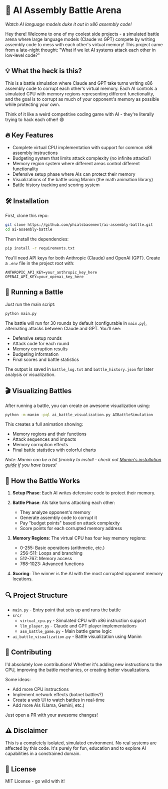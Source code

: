 # 🤖 AI Assembly Battle Arena

*Watch AI language models duke it out in x86 assembly code!*

Hey there! Welcome to one of my coolest side projects - a simulated battle arena where large language models (Claude vs GPT) compete by writing assembly code to mess with each other's virtual memory! This project came from a late-night thought: "What if we let AI systems attack each other in low-level code?"

## 💡 What the heck is this?

This is a battle simulation where Claude and GPT take turns writing x86 assembly code to corrupt each other's virtual memory. Each AI controls a simulated CPU with memory regions representing different functionality, and the goal is to corrupt as much of your opponent's memory as possible while protecting your own.

Think of it like a weird competitive coding game with AI - they're literally trying to hack each other! 😄

## 🔥 Key Features

- Complete virtual CPU implementation with support for common x86 assembly instructions
- Budgeting system that limits attack complexity (no infinite attacks!)
- Memory region system where different areas control different functionality
- Defensive setup phase where AIs can protect their memory
- Visualizations of the battle using Manim (the math animation library)
- Battle history tracking and scoring system

## 🛠️ Installation

First, clone this repo:

```bash
git clone https://github.com/phialsbasement/ai-assembly-battle.git
cd ai-assembly-battle
```

Then install the dependencies:

```bash
pip install -r requirements.txt
```

You'll need API keys for both Anthropic (Claude) and OpenAI (GPT). Create a `.env` file in the project root with:

```
ANTHROPIC_API_KEY=your_anthropic_key_here
OPENAI_API_KEY=your_openai_key_here
```

## 🚀 Running a Battle

Just run the main script:

```bash
python main.py
```

The battle will run for 30 rounds by default (configurable in `main.py`), alternating attacks between Claude and GPT. You'll see:
- Defensive setup rounds
- Attack code for each round
- Memory corruption results
- Budgeting information
- Final scores and battle statistics

The output is saved in `battle_log.txt` and `battle_history.json` for later analysis or visualization.

## 🎬 Visualizing Battles

After running a battle, you can create an awesome visualization using:

```bash
python -m manim -pql ai_battle_visualization.py AIBattleSimulation
```

This creates a full animation showing:
- Memory regions and their functions
- Attack sequences and impacts
- Memory corruption effects
- Final battle statistics with colorful charts

*Note: Manim can be a bit finnicky to install - check out [Manim's installation guide](https://docs.manim.community/en/stable/installation.html) if you have issues!*

## 🧠 How the Battle Works

1. **Setup Phase**: Each AI writes defensive code to protect their memory.
2. **Battle Phase**: AIs take turns attacking each other:
   - They analyze opponent's memory
   - Generate assembly code to corrupt it
   - Pay "budget points" based on attack complexity
   - Score points for each corrupted memory address

3. **Memory Regions**: The virtual CPU has four key memory regions:
   - 0-255: Basic operations (arithmetic, etc.)
   - 256-511: Loops and branching
   - 512-767: Memory access
   - 768-1023: Advanced functions

4. **Scoring**: The winner is the AI with the most corrupted opponent memory locations.

## 🔍 Project Structure

- `main.py` - Entry point that sets up and runs the battle
- `src/`
  - `virtual_cpu.py` - Simulated CPU with x86 instruction support
  - `llm_player.py` - Claude and GPT player implementations
  - `asm_battle_game.py` - Main battle game logic
- `ai_battle_visualization.py` - Battle visualization using Manim

## 🤝 Contributing

I'd absolutely love contributions! Whether it's adding new instructions to the CPU, improving the battle mechanics, or creating better visualizations.

Some ideas:
- Add more CPU instructions
- Implement network effects (botnet battles?)
- Create a web UI to watch battles in real-time
- Add more AIs (Llama, Gemini, etc.)

Just open a PR with your awesome changes!

## ⚠️ Disclaimer

This is a completely isolated, simulated environment. No real systems are affected by this code. It's purely for fun, education and to explore AI capabilities in a constrained domain.

## 📝 License

MIT License - go wild with it!

